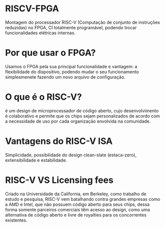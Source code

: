 # RISCV-FPGA
Montagem do processador RISC-V (Computação de conjunto de instruções reduzidas) no FPGA, CI totalmente programável, podendo trocar funcionalidades elétricas internas. 

# Por que usar o FPGA?
Usamos o FPGA pela sua principal funcionalidade e vantagem: a flexibilidade do dispositivo, podendo mudar o seu funcionamento simplesmenete fazendo um novo arquivo de configuração.

# O que é o RISC-V?
é um design de microprocessador de código aberto, cujo desenvolvimento é colaborativo e permite que os chips sejam personalizados de acordo com a necessidade de uso por cada organização envolvida na comunidade. 

# Vantagens do RISC-V ISA
Simplicidade, possibilidade do design clean-slate (estaca-zero), extensibilidade e estabilidade.

# RISC-V VS Licensing fees
Criado na Universidade da California, em Berkeley, como trabalho de estudo e pesquisa, RISC-V  vem batalhando contra grandes empresas como a AMD e Intel, que não possuem código aberto para seus chips, dessa forma somente parceiros comerciais têm acesso ao design, como uma alternativa de código aberto e livre de royalties para os concorrentes existentes.
